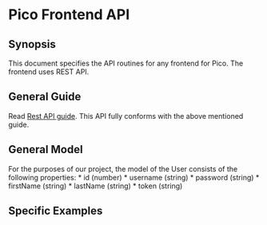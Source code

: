 # Pico Frontend API

## Synopsis

This document specifies the API routines for any frontend for Pico. The frontend uses REST API. 

## General Guide

Read [Rest API guide](https://www.restapitutorial.com/lessons/restquicktips.html).  This API fully conforms with the above mentioned guide. 

## General Model

For the purposes of our project, the model of the User consists of the following properties: 
    * id (number)
    * username (string)
    * password (string)
    * firstName (string)
    * lastName (string)
    * token (string)

## Specific Examples

